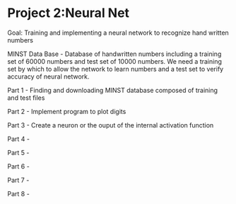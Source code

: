 # Project 2:Neural Net

Goal: Training and implementing a neural network to recognize hand written numbers

MINST Data Base - Database of handwritten numbers including a training set of 60000 numbers and test set of 10000 numbers.
We need a training set by which to allow the network to learn numbers and a test set to verify accuracy of neural network.

Part 1 - Finding and downloading MINST database composed of training and test files

Part 2 - Implement program to plot digits 

Part 3 - Create a neuron or the ouput of the internal activation function

Part 4 - 

Part 5 - 

Part 6 - 

Part 7 -

Part 8 - 
